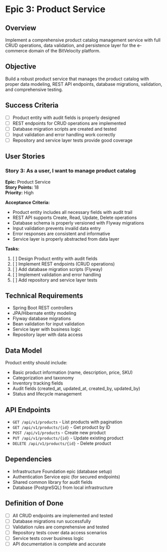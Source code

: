 # Epic 3: Product Service

## Overview
Implement a comprehensive product catalog management service with full CRUD operations, data validation, and persistence layer for the e-commerce domain of the BitVelocity platform.

## Objective
Build a robust product service that manages the product catalog with proper data modeling, REST API endpoints, database migrations, validation, and comprehensive testing.

## Success Criteria
- [ ] Product entity with audit fields is properly designed
- [ ] REST endpoints for CRUD operations are implemented
- [ ] Database migration scripts are created and tested
- [ ] Input validation and error handling work correctly
- [ ] Repository and service layer tests provide good coverage

## User Stories

### Story 3: As a user, I want to manage product catalog
**Epic:** Product Service  
**Story Points:** 18  
**Priority:** High  

**Acceptance Criteria:**
- Product entity includes all necessary fields with audit trail
- REST API supports Create, Read, Update, Delete operations
- Database schema is properly versioned with Flyway migrations
- Input validation prevents invalid data entry
- Error responses are consistent and informative
- Service layer is properly abstracted from data layer

**Tasks:**
1. [ ] Design Product entity with audit fields
2. [ ] Implement REST endpoints (CRUD operations)
3. [ ] Add database migration scripts (Flyway)
4. [ ] Implement validation and error handling
5. [ ] Add repository and service layer tests

## Technical Requirements
- Spring Boot REST controllers
- JPA/Hibernate entity modeling
- Flyway database migrations
- Bean validation for input validation
- Service layer with business logic
- Repository layer with data access

## Data Model
Product entity should include:
- Basic product information (name, description, price, SKU)
- Categorization and taxonomy
- Inventory tracking fields
- Audit fields (created_at, updated_at, created_by, updated_by)
- Status and lifecycle management

## API Endpoints
- `GET /api/v1/products` - List products with pagination
- `GET /api/v1/products/{id}` - Get product by ID
- `POST /api/v1/products` - Create new product
- `PUT /api/v1/products/{id}` - Update existing product
- `DELETE /api/v1/products/{id}` - Delete product

## Dependencies
- Infrastructure Foundation epic (database setup)
- Authentication Service epic (for secured endpoints)
- Shared common library for audit fields
- Database (PostgreSQL) from local infrastructure

## Definition of Done
- [ ] All CRUD endpoints are implemented and tested
- [ ] Database migrations run successfully
- [ ] Validation rules are comprehensive and tested
- [ ] Repository tests cover data access scenarios
- [ ] Service tests cover business logic
- [ ] API documentation is complete and accurate